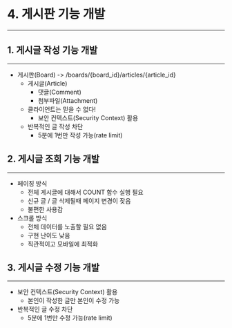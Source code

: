 # 4. 게시판 기능 개발

---

## 1. 게시글 작성 기능 개발

---

- 게시판(Board)  -> /boards/{board_id}/articles/{article_id}
  - 게시글(Article)
    - 댓글(Comment)
    - 첨부파일(Attachment)
  - 클라이언트는 믿을 수 없다!
    - 보안 컨텍스트(Security Context) 활용
  - 반복적인 글 작성 차단
    - 5분에 1번만 작성 가능(rate limit)

## 2. 게시글 조회 기능 개발

---

- 페이징 방식
  - 전체 게시글에 대해서 COUNT 함수 실행 필요
  - 신규 글 / 글 삭제될때 페이지 변경이 잦음
  - 불편한 사용감
- 스크롤 방식
  - 전체 데이터를 노출할 필요 없음
  - 구현 난이도 낮음
  - 직관적이고 모바일에 최적화

## 3. 게시글 수정 기능 개발

---

- 보안 컨텍스트(Security Context) 활용
  - 본인이 작성한 글만 본인이 수정 가능
- 반복적인 글 수정 차단
  - 5분에 1번만 수정 가능(rate limit)
